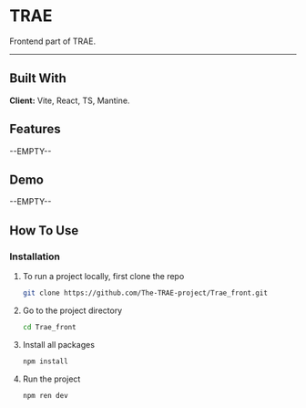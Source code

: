 # TRAE

Frontend part of TRAE.

---

## Built With

**Client:** Vite, React, TS, Mantine.

## Features

--EMPTY--

## Demo

--EMPTY--

## How To Use

### Installation

1. To run a project locally, first clone the repo

   ```sh
   git clone https://github.com/The-TRAE-project/Trae_front.git
   ```

2. Go to the project directory

   ```sh
   cd Trae_front
   ```

3. Install all packages

   ```sh
   npm install
   ```

4. Run the project

   ```sh
   npm ren dev
   ```
